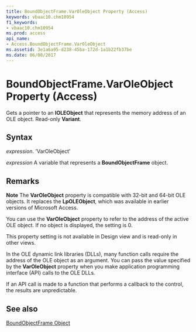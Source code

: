 ```yaml
---
title: BoundObjectFrame.VarOleObject Property (Access)
keywords: vbaac10.chm10954
f1_keywords:
- vbaac10.chm10954
ms.prod: access
api_name:
- Access.BoundObjectFrame.VarOleObject
ms.assetid: 3e1a6a95-d238-45ba-172d-1a1b22fb37be
ms.date: 06/08/2017
---
```



# BoundObjectFrame.VarOleObject Property (Access)

 Gets a pointer to an **IOLEObject** that represents the memory address of an OLE object. Read-only **Variant**.


## Syntax

 _expression_. 'VarOleObject'

 _expression_ A variable that represents a **BoundObjectFrame** object.


## Remarks


 **Note**  The  **VarOleObject** property is compatible with 32-bit and 64-bit OLE objects. It replaces the **LpOLEObject**, which was available in earlier versions of Microsoft Access.

You can use the  **VarOleObject** property to refer to the address of the active OLE object. If no object is displayed, the setting is 0.

This property setting is not available in Design view and is read-only in other views.

In the OLE dynamic link libraries (DLLs), many function calls require the address of the OLE object as an argument. You can pass the value specified by the  **VarOleObject** property when you make application programming interface (API) calls to the OLE DLLs.

If an API call is made to a function that performs a callback to the control, the results are unpredictable.


## See also


[BoundObjectFrame Object](Access.BoundObjectFrame.md)

